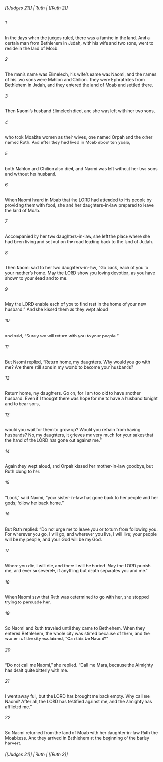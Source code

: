 ###### [[Judges 21]] | Ruth | [[Ruth 2]]

###### 1
In the days when the judges ruled, there was a famine in the land. And a certain man from Bethlehem in Judah, with his wife and two sons, went to reside in the land of Moab.
###### 2
The man’s name was Elimelech, his wife’s name was Naomi, and the names of his two sons were Mahlon and Chilion. They were Ephrathites from Bethlehem in Judah, and they entered the land of Moab and settled there.
###### 3
Then Naomi’s husband Elimelech died, and she was left with her two sons,
###### 4
who took Moabite women as their wives, one named Orpah and the other named Ruth. And after they had lived in Moab about ten years,
###### 5
both Mahlon and Chilion also died, and Naomi was left without her two sons and without her husband.
###### 6
When Naomi heard in Moab that the LORD had attended to His people by providing them with food, she and her daughters-in-law prepared to leave the land of Moab.
###### 7
Accompanied by her two daughters-in-law, she left the place where she had been living and set out on the road leading back to the land of Judah.
###### 8
Then Naomi said to her two daughters-in-law, “Go back, each of you to your mother’s home. May the LORD show you loving devotion, as you have shown to your dead and to me.
###### 9
May the LORD enable each of you to find rest in the home of your new husband.” And she kissed them as they wept aloud
###### 10
and said, “Surely we will return with you to your people.”
###### 11
But Naomi replied, “Return home, my daughters. Why would you go with me? Are there still sons in my womb to become your husbands?
###### 12
Return home, my daughters. Go on, for I am too old to have another husband. Even if I thought there was hope for me to have a husband tonight and to bear sons,
###### 13
would you wait for them to grow up? Would you refrain from having husbands? No, my daughters, it grieves me very much for your sakes that the hand of the LORD has gone out against me.”
###### 14
Again they wept aloud, and Orpah kissed her mother-in-law goodbye, but Ruth clung to her.
###### 15
“Look,” said Naomi, “your sister-in-law has gone back to her people and her gods; follow her back home.”
###### 16
But Ruth replied: “Do not urge me to leave you or to turn from following you. For wherever you go, I will go, and wherever you live, I will live; your people will be my people, and your God will be my God.
###### 17
Where you die, I will die, and there I will be buried. May the LORD punish me, and ever so severely, if anything but death separates you and me.”
###### 18
When Naomi saw that Ruth was determined to go with her, she stopped trying to persuade her.
###### 19
So Naomi and Ruth traveled until they came to Bethlehem. When they entered Bethlehem, the whole city was stirred because of them, and the women of the city exclaimed, “Can this be Naomi?”
###### 20
“Do not call me Naomi,” she replied. “Call me Mara, because the Almighty has dealt quite bitterly with me.
###### 21
I went away full, but the LORD has brought me back empty. Why call me Naomi? After all, the LORD has testified against me, and the Almighty has afflicted me.”
###### 22
So Naomi returned from the land of Moab with her daughter-in-law Ruth the Moabitess. And they arrived in Bethlehem at the beginning of the barley harvest.

###### [[Judges 21]] | Ruth | [[Ruth 2]]
